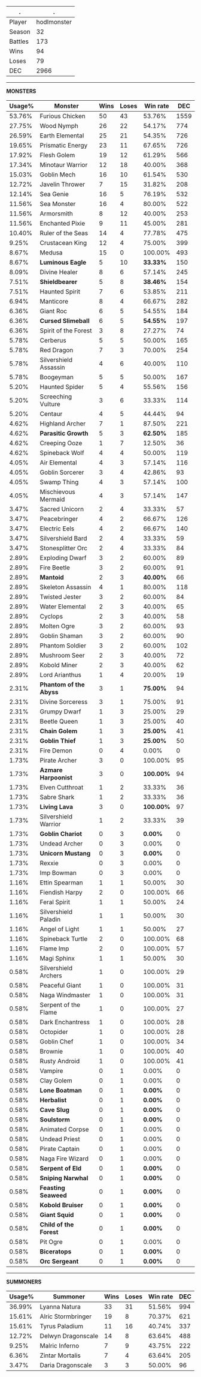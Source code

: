 .|.
|-|-
Player|hodlmonster
Season|32
Battles|173
Wins|94
Loses|79
DEC|2966

---
**MONSTERS**

Usage%|Monster|Wins|Loses|Win rate|DEC|
-|-|-|-|-|-|
53.76%|Furious Chicken|50|43|53.76%|1559|
27.75%|Wood Nymph|26|22|54.17%|774|
26.59%|Earth Elemental|25|21|54.35%|726|
19.65%|Prismatic Energy|23|11|67.65%|726|
17.92%|Flesh Golem|19|12|61.29%|566|
17.34%|Minotaur Warrior|12|18|40.00%|368|
15.03%|Goblin Mech|16|10|61.54%|530|
12.72%|Javelin Thrower|7|15|31.82%|208|
12.14%|Sea Genie|16|5|76.19%|532|
11.56%|Sea Monster|16|4|80.00%|522|
11.56%|Armorsmith|8|12|40.00%|253|
11.56%|Enchanted Pixie|9|11|45.00%|281|
10.40%|Ruler of the Seas|14|4|77.78%|475|
9.25%|Crustacean King|12|4|75.00%|399|
8.67%|Medusa|15|0|100.00%|493|
8.67%|**Luminous Eagle**|5|10|**33.33%**|150|
8.09%|Divine Healer|8|6|57.14%|245|
7.51%|**Shieldbearer**|5|8|**38.46%**|154|
7.51%|Haunted Spirit|7|6|53.85%|211|
6.94%|Manticore|8|4|66.67%|282|
6.36%|Giant Roc|6|5|54.55%|184|
6.36%|**Cursed Slimeball**|6|5|**54.55%**|197|
6.36%|Spirit of the Forest|3|8|27.27%|74|
5.78%|Cerberus|5|5|50.00%|165|
5.78%|Red Dragon|7|3|70.00%|254|
5.78%|Silvershield Assassin|4|6|40.00%|110|
5.78%|Boogeyman|5|5|50.00%|167|
5.20%|Haunted Spider|5|4|55.56%|156|
5.20%|Screeching Vulture|3|6|33.33%|114|
5.20%|Centaur|4|5|44.44%|94|
4.62%|Highland Archer|7|1|87.50%|221|
4.62%|**Parasitic Growth**|5|3|**62.50%**|185|
4.62%|Creeping Ooze|1|7|12.50%|36|
4.62%|Spineback Wolf|4|4|50.00%|119|
4.05%|Air Elemental|4|3|57.14%|116|
4.05%|Goblin Sorcerer|3|4|42.86%|93|
4.05%|Swamp Thing|4|3|57.14%|100|
4.05%|Mischievous Mermaid|4|3|57.14%|147|
3.47%|Sacred Unicorn|2|4|33.33%|57|
3.47%|Peacebringer|4|2|66.67%|126|
3.47%|Electric Eels|4|2|66.67%|140|
3.47%|Silvershield Bard|2|4|33.33%|59|
3.47%|Stonesplitter Orc|2|4|33.33%|84|
2.89%|Exploding Dwarf|3|2|60.00%|89|
2.89%|Fire Beetle|3|2|60.00%|91|
2.89%|**Mantoid**|2|3|**40.00%**|66|
2.89%|Skeleton Assassin|4|1|80.00%|118|
2.89%|Twisted Jester|3|2|60.00%|84|
2.89%|Water Elemental|2|3|40.00%|65|
2.89%|Cyclops|2|3|40.00%|58|
2.89%|Molten Ogre|3|2|60.00%|93|
2.89%|Goblin Shaman|3|2|60.00%|90|
2.89%|Phantom Soldier|3|2|60.00%|102|
2.89%|Mushroom Seer|2|3|40.00%|72|
2.89%|Kobold Miner|2|3|40.00%|62|
2.89%|Lord Arianthus|1|4|20.00%|19|
2.31%|**Phantom of the Abyss**|3|1|**75.00%**|94|
2.31%|Divine Sorceress|3|1|75.00%|91|
2.31%|Grumpy Dwarf|1|3|25.00%|29|
2.31%|Beetle Queen|1|3|25.00%|40|
2.31%|**Chain Golem**|1|3|**25.00%**|41|
2.31%|**Goblin Thief**|1|3|**25.00%**|50|
2.31%|Fire Demon|0|4|0.00%|0|
1.73%|Pirate Archer|3|0|100.00%|95|
1.73%|**Azmare Harpoonist**|3|0|**100.00%**|94|
1.73%|Elven Cutthroat|1|2|33.33%|36|
1.73%|Sabre Shark|1|2|33.33%|36|
1.73%|**Living Lava**|3|0|**100.00%**|97|
1.73%|Silvershield Warrior|1|2|33.33%|39|
1.73%|**Goblin Chariot**|0|3|**0.00%**|0|
1.73%|Undead Archer|0|3|0.00%|0|
1.73%|**Unicorn Mustang**|0|3|**0.00%**|0|
1.73%|Rexxie|0|3|0.00%|0|
1.73%|Imp Bowman|0|3|0.00%|0|
1.16%|Ettin Spearman|1|1|50.00%|30|
1.16%|Fiendish Harpy|2|0|100.00%|66|
1.16%|Feral Spirit|1|1|50.00%|24|
1.16%|Silvershield Paladin|1|1|50.00%|30|
1.16%|Angel of Light|1|1|50.00%|27|
1.16%|Spineback Turtle|2|0|100.00%|68|
1.16%|Flame Imp|2|0|100.00%|57|
1.16%|Magi Sphinx|1|1|50.00%|30|
0.58%|Silvershield Archers|1|0|100.00%|29|
0.58%|Peaceful Giant|1|0|100.00%|31|
0.58%|Naga Windmaster|1|0|100.00%|31|
0.58%|Serpent of the Flame|1|0|100.00%|27|
0.58%|Dark Enchantress|1|0|100.00%|28|
0.58%|Octopider|1|0|100.00%|28|
0.58%|Goblin Chef|1|0|100.00%|34|
0.58%|Brownie|1|0|100.00%|40|
0.58%|Rusty Android|1|0|100.00%|41|
0.58%|Vampire|0|1|0.00%|0|
0.58%|Clay Golem|0|1|0.00%|0|
0.58%|**Lone Boatman**|0|1|**0.00%**|0|
0.58%|**Herbalist**|0|1|**0.00%**|0|
0.58%|**Cave Slug**|0|1|**0.00%**|0|
0.58%|**Soulstorm**|0|1|**0.00%**|0|
0.58%|Animated Corpse|0|1|0.00%|0|
0.58%|Undead Priest|0|1|0.00%|0|
0.58%|Pirate Captain|0|1|0.00%|0|
0.58%|Naga Fire Wizard|0|1|0.00%|0|
0.58%|**Serpent of Eld**|0|1|**0.00%**|0|
0.58%|**Sniping Narwhal**|0|1|**0.00%**|0|
0.58%|**Feasting Seaweed**|0|1|**0.00%**|0|
0.58%|**Kobold Bruiser**|0|1|**0.00%**|0|
0.58%|**Giant Squid**|0|1|**0.00%**|0|
0.58%|**Child of the Forest**|0|1|**0.00%**|0|
0.58%|Pit Ogre|0|1|0.00%|0|
0.58%|**Biceratops**|0|1|**0.00%**|0|
0.58%|**Orc Sergeant**|0|1|**0.00%**|0|

---
**SUMMONERS**

Usage%|Summoner|Wins|Loses|Win rate|DEC|
-|-|-|-|-|-|
36.99%|Lyanna Natura|33|31|51.56%|994|
15.61%|Alric Stormbringer|19|8|70.37%|621|
15.61%|Tyrus Paladium|11|16|40.74%|337|
12.72%|Delwyn Dragonscale|14|8|63.64%|488|
9.25%|Malric Inferno|7|9|43.75%|222|
6.36%|Zintar Mortalis|7|4|63.64%|205|
3.47%|Daria Dragonscale|3|3|50.00%|96|
